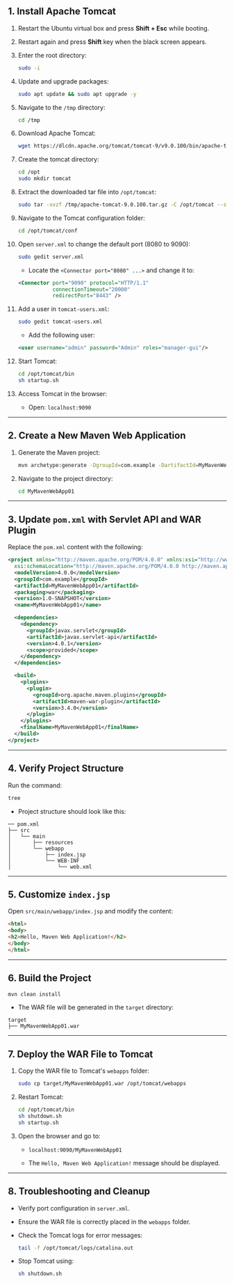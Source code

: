 ## **1. Install Apache Tomcat**

1. Restart the Ubuntu virtual box and press **Shift + Esc** while booting.
2. Restart again and press **Shift** key when the black screen appears.
3. Enter the root directory:

    ```bash
    sudo -i
    ```

4. Update and upgrade packages:

    ```bash
    sudo apt update && sudo apt upgrade -y
    ```

5. Navigate to the `/tmp` directory:

    ```bash
    cd /tmp
    ```

6. Download Apache Tomcat:

    ```bash
    wget https://dlcdn.apache.org/tomcat/tomcat-9/v9.0.100/bin/apache-tomcat-9.0.100.tar.gz
    ```

7. Create the tomcat directory:

    ```bash
    cd /opt
    sudo mkdir tomcat
    ```

8. Extract the downloaded tar file into `/opt/tomcat`:

    ```bash
    sudo tar -xvzf /tmp/apache-tomcat-9.0.100.tar.gz -C /opt/tomcat --strip-components=1
    ```

9. Navigate to the Tomcat configuration folder:

    ```bash
    cd /opt/tomcat/conf
    ```

10. Open `server.xml` to change the default port (8080 to 9090):

    ```bash
    sudo gedit server.xml
    ```

    - Locate the `<Connector port="8080" ...>` and change it to:

    ```xml
    <Connector port="9090" protocol="HTTP/1.1"
               connectionTimeout="20000"
               redirectPort="8443" />
    ```

11. Add a user in `tomcat-users.xml`:

    ```bash
    sudo gedit tomcat-users.xml
    ```

    - Add the following user:

    ```xml
    <user username="admin" password="Admin" roles="manager-gui"/>
    ```

12. Start Tomcat:

    ```bash
    cd /opt/tomcat/bin
    sh startup.sh
    ```

13. Access Tomcat in the browser:

    - Open: `localhost:9090`

---

##  **2. Create a New Maven Web Application**

1. Generate the Maven project:

    ```bash
    mvn archetype:generate -DgroupId=com.example -DartifactId=MyMavenWebApp01 -DarchetypeArtifactId=maven-archetype-webapp -DinteractiveMode=false
    ```

2. Navigate to the project directory:

    ```bash
    cd MyMavenWebApp01
    ```

---

## **3. Update `pom.xml` with Servlet API and WAR Plugin**

Replace the `pom.xml` content with the following:

```xml
<project xmlns="http://maven.apache.org/POM/4.0.0" xmlns:xsi="http://www.w3.org/2001/XMLSchema-instance"
  xsi:schemaLocation="http://maven.apache.org/POM/4.0.0 http://maven.apache.org/maven-v4_0_0.xsd">
  <modelVersion>4.0.0</modelVersion>
  <groupId>com.example</groupId>
  <artifactId>MyMavenWebApp01</artifactId>
  <packaging>war</packaging>
  <version>1.0-SNAPSHOT</version>
  <name>MyMavenWebApp01</name>

  <dependencies>
    <dependency>
      <groupId>javax.servlet</groupId>
      <artifactId>javax.servlet-api</artifactId>
      <version>4.0.1</version>
      <scope>provided</scope>
    </dependency>
  </dependencies>

  <build>
    <plugins>
      <plugin>
        <groupId>org.apache.maven.plugins</groupId>
        <artifactId>maven-war-plugin</artifactId>
        <version>3.4.0</version>
      </plugin>
    </plugins>
    <finalName>MyMavenWebApp01</finalName>
  </build>
</project>
```

---

## **4. Verify Project Structure**

Run the command:

```bash
tree
```

- Project structure should look like this:

```
── pom.xml
├── src
│   └── main
│       ├── resources
│       └── webapp
│           ├── index.jsp
│           └── WEB-INF
│               └── web.xml
```

---

## **5. Customize `index.jsp`**

Open `src/main/webapp/index.jsp` and modify the content:

```html
<html>
<body>
<h2>Hello, Maven Web Application!</h2>
</body>
</html>
```

---

## **6. Build the Project**

```bash
mvn clean install
```

- The WAR file will be generated in the `target` directory:

```
target
├── MyMavenWebApp01.war
```

---

## **7. Deploy the WAR File to Tomcat**

1. Copy the WAR file to Tomcat's `webapps` folder:

    ```bash
    sudo cp target/MyMavenWebApp01.war /opt/tomcat/webapps
    ```

2. Restart Tomcat:

    ```bash
    cd /opt/tomcat/bin
    sh shutdown.sh
    sh startup.sh
    ```

3. Open the browser and go to:

    - `localhost:9090/MyMavenWebApp01`

    - The `Hello, Maven Web Application!` message should be displayed.

---

##  **8. Troubleshooting and Cleanup**

- Verify port configuration in `server.xml`.
- Ensure the WAR file is correctly placed in the `webapps` folder.
- Check the Tomcat logs for error messages:

    ```bash
    tail -f /opt/tomcat/logs/catalina.out
    ```

- Stop Tomcat using:

    ```bash
    sh shutdown.sh
    
